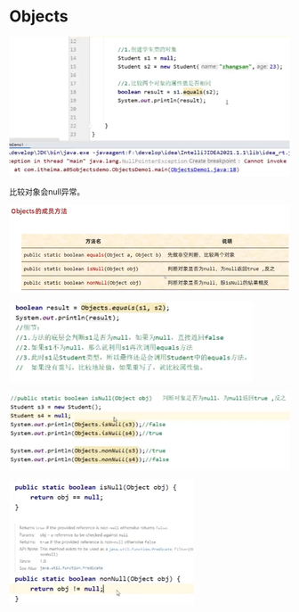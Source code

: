 # Objects

![](../../../../images/image_id=413221.jpg)

比较对象会null异常。

![](../../../../images/image_id=413222.jpg)

![](../../../../images/image_id=413224.jpg)

![](../../../../images/image_id=413225.jpg)

![](../../../../images/image_id=413226.jpg)